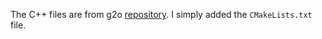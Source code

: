 The C++ files are from g2o [repository](https://github.com/RainerKuemmerle/g2o/tree/master/g2o/examples/tutorial_slam2d). I simply added the `CMakeLists.txt` file.